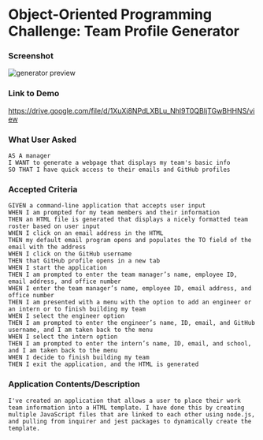 # Object-Oriented Programming Challenge: Team Profile Generator



### Screenshot
<img src = "img/demo.gif" alt = "generator preview">

### Link to Demo
https://drive.google.com/file/d/1XuXi8NPdLXBLu_Nhl9T0QBIjTGwBHHNS/view

### What User Asked
```
AS A manager
I WANT to generate a webpage that displays my team's basic info
SO THAT I have quick access to their emails and GitHub profiles
```
### Accepted Criteria
```
GIVEN a command-line application that accepts user input
WHEN I am prompted for my team members and their information
THEN an HTML file is generated that displays a nicely formatted team roster based on user input
WHEN I click on an email address in the HTML
THEN my default email program opens and populates the TO field of the email with the address
WHEN I click on the GitHub username
THEN that GitHub profile opens in a new tab
WHEN I start the application
THEN I am prompted to enter the team manager’s name, employee ID, email address, and office number
WHEN I enter the team manager’s name, employee ID, email address, and office number
THEN I am presented with a menu with the option to add an engineer or an intern or to finish building my team
WHEN I select the engineer option
THEN I am prompted to enter the engineer’s name, ID, email, and GitHub username, and I am taken back to the menu
WHEN I select the intern option
THEN I am prompted to enter the intern’s name, ID, email, and school, and I am taken back to the menu
WHEN I decide to finish building my team
THEN I exit the application, and the HTML is generated
```


### Application Contents/Description
``
I've created an application that allows a user to place their work team information into a HTML template. I have done this by creating multiple JavaScript files that are linked to each other using node.js, and pulling from inquirer and jest packages to dynamically create the template.
``